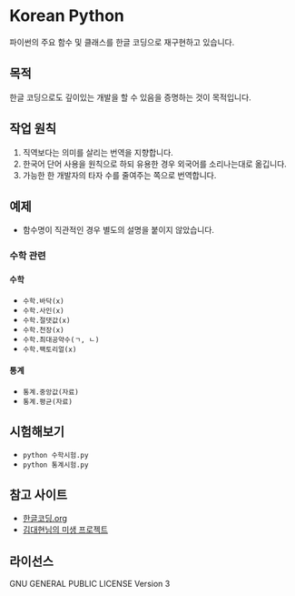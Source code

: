 # Korean Python
파이썬의 주요 함수 및 클래스를 한글 코딩으로 재구현하고 있습니다.

## 목적
한글 코딩으로도 깊이있는 개발을 할 수 있음을 증명하는 것이 목적입니다.

## 작업 원칙
1. 직역보다는 의미를 살리는 번역을 지향합니다.
2. 한국어 단어 사용을 원칙으로 하되 유용한 경우 외국어를 소리나는대로 옮깁니다.
3. 가능한 한 개발자의 타자 수를 줄여주는 쪽으로 번역합니다.

## 예제
* 함수명이 직관적인 경우 별도의 설명을 붙이지 않았습니다.

### 수학 관련

#### 수학
* `수학.바닥(x)`
* `수학.사인(x)`
* `수학.절댓값(x)`
* `수학.천장(x)`
* `수학.최대공약수(ㄱ, ㄴ)`
* `수학.팩토리얼(x)`

#### 통계
* `통계.중앙값(자료)`
* `통계.평균(자료)`

## 시험해보기
* `python 수학시험.py`
* `python 통계시험.py`

## 참고 사이트
* [한글코딩.org](http://한글코딩.org/)
* [김대현님의 미생 프로젝트](https://github.com/hatemogi/misaeng)

## 라이선스
GNU GENERAL PUBLIC LICENSE Version 3


